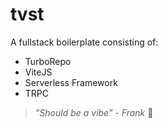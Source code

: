 # tvst

A fullstack boilerplate consisting of:

- TurboRepo
- ViteJS
- Serverless Framework
- TRPC

> _"Should be a vibe" - Frank_ 🦊
